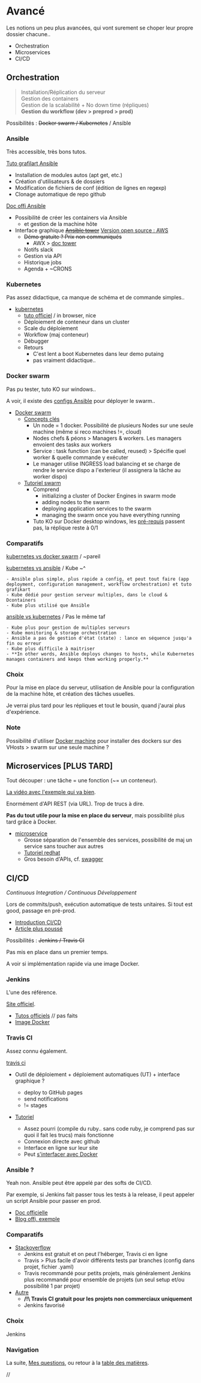 # Avancé

Les notions un peu plus avancées, qui vont surement se choper leur propre dossier chacune..

- Orchestration
- Microservices
- CI/CD



## Orchestration

> Installation/Réplication du serveur  
> Gestion des containers  
> Gestion de la scalabilité + No down time (répliques)  
> **Gestion du workflow (dev > preprod > prod)**  

Possibilités : ~~Docker swarm / Kubernetes~~ / Ansible


### Ansible

Très accessible, très bons tutos.


[Tuto grafilart Ansible](https://www.youtube.com/watch?v=DwNapBHypE8)

- Installation de modules autos (apt get, etc.)
- Création d'utilisateurs & de dossiers
- Modification de fichiers de conf (édition de lignes en regexp)
- Clonage automatique de repo github

[Doc offi Ansible](https://www.ansible.com/integrations/containers/docker)

- Possibilité de créer les containers via Ansible
	- et gestion de la machine hôte
- Interface graphique ~~[Ansible tower](https://www.ansible.com/products/tower)~~ [Version open source : AWS](https://github.com/ansible/awx)
	- ~~Démo gratuite ? Prix non communiqués~~
		- AWX > [doc tower](https://docs.ansible.com/ansible-tower/index.html)
	- Notifs slack
	- Gestion via API
	- Historique jobs
	- Agenda + ~CRONS


### Kubernetes

Pas assez didactique, ca manque de schéma et de commande simples..

-	[kubernetes](https://kubernetes.io/fr/)
	-	[tuto officiel](https://kubernetes.io/fr/docs/tutorials/kubernetes-basics/) / in browser, nice
	- Déploiement de conteneur dans un cluster
	- Scale du déploiement
	- Workflow (maj conteneur)
	- Débugger
	- Retours
		- C'est lent a boot Kubernetes dans leur demo putaing
		- pas vraiment didactique..


### Docker swarm

Pas pu tester, tuto KO sur windows..

A voir, il existe des [configs Ansible](https://blog.ruanbekker.com/blog/2018/06/14/deploy-docker-swarm-using-ansible/) pour déployer le swarm..

-	[Docker swarm](https://docs.docker.com/engine/swarm/)
	- [Concepts clés](https://docs.docker.com/engine/swarm/key-concepts/)
		- Un node = 1 docker. Possibilité de plusieurs Nodes sur une seule machine (même si reco machines !=, cloud)
		- Nodes chefs & péons > Managers & workers. Les managers envoient des tasks aux workers
		-	Service : task function (can be called, reused) > Spécifie quel worker & quelle commande y exécuter
		- Le manager utilise INGRESS load balancing et se charge de rendre le service dispo a l'exterieur (il assignera la tâche au worker dispo)
	- [Tutoriel swarm](https://docs.docker.com/engine/swarm/swarm-tutorial/)
		- Comprend
			- initializing a cluster of Docker Engines in swarm mode
			- adding nodes to the swarm
			- deploying application services to the swarm
			- managing the swarm once you have everything running
		- Tuto KO sur Docker desktop windows, les [pré-requis](https://docs.docker.com/get-started/part4/#prerequisites) passent pas, la réplique reste à 0/1


### Comparatifs

[kubernetes vs docker swarm](https://vexxhost.com/blog/kubernetes-vs-docker-swarm-containerization-platforms/) / ~pareil

[kubernetes vs ansible](https://stackshare.io/stackups/ansible-vs-kubernetes) / Kube ~^

	- Ansible plus simple, plus rapide a config, et peut tout faire (app deployment, configuration management, workflow orchestration) et tuto grafikart
	- Kube dédié pour gestion serveur multiples, dans le cloud & Dcontainers
	- Kube plus utilisé que Ansible

[ansible vs kubernetes](https://www.simplilearn.com/ansible-vs-kubernetes-article) / Pas le même taf

	- Kube plus pour gestion de multiples serveurs
	- Kube monitoring & storage orchestration
	- Ansible a pas de gestion d'état (state) : lance en séquence jusqu'a fin ou erreur
	- Kube plus difficile à maitriser
	- **In other words, Ansible deploys changes to hosts, while Kubernetes manages containers and keeps them working properly.**


### Choix

Pour la mise en place du serveur, utilisation de Ansible pour la configuration de la machine hôte, et création des tâches usuelles.

Je verrai plus tard pour les répliques et tout le bousin, quand j'aurai plus d'expérience.


### Note

Possibilité d'utiliser [Docker machine](https://docs.docker.com/machine/overview/) pour installer des dockers sur des VHosts > swarm sur une seule machine ?



## Microservices [PLUS TARD]

Tout découper : une tâche = une fonction (~= un conteneur).

[La vidéo avec l'exemple qui va bien](https://www.youtube.com/watch?v=ucHwp1jUS2w).

Enormément d'API REST (via URL). Trop de trucs à dire.

**Pas du tout utile pour la mise en place du serveur**, mais possibilité plus tard grâce à Docker.

-	[microservice](https://smartbear.com/solutions/microservices/)
	- Grosse séparation de l'ensemble des services, possibilité de maj un service sans toucher aux autres
	- [Tutoriel redhat](https://www.redhat.com/fr/topics/microservices)
	- Gros besoin d'APIs, cf. [swagger](https://swagger.io/tools/swaggerhub/)



## CI/CD

*Continuous Integration / Continuous Développement*

Lors de commits/push, exécution automatique de tests unitaires. Si tout est good, passage en pré-prod.

- [Introduction CI/CD](https://www.youtube.com/watch?v=g0qSsex0Reg)
- [Article plus poussé](https://djangostars.com/blog/continuous-integration-circleci-vs-travisci-vs-jenkins/)

Possibilités : ~~Jenkins / Travis CI~~

Pas mis en place dans un premier temps.

A voir si implémentation rapide via une image Docker.


### Jenkins

L'une des référence.

[Site officiel](https://jenkins.io/).

- [Tutos officiels](https://jenkins.io/doc/pipeline/tour/getting-started/) // pas faits
- [Image Docker](https://hub.docker.com/r/jenkins/jenkins/)


### Travis CI

Assez connu également.

[travis ci](https://travis-ci.org/)

- Outil de déploiement + déploiement automatiques (UT) + interface graphique ?
	- deploy to GitHub pages
	- send notifications
	- != stages
	
- [Tutoriel](https://docs.travis-ci.com/user/tutorial/)
	- Assez pourri (compile du ruby.. sans code ruby, je comprend pas sur quoi il fait les trucs) mais fonctionne
	- Connexion directe avec github
	- Interface en ligne sur leur site
	- Peut [s'interfacer avec Docker](https://docs.travis-ci.com/user/docker/)


### Ansible ?

Yeah non. Ansible peut être appelé par des softs de CI/CD.

Par exemple, si Jenkins fait passer tous les tests à la release, il peut appeler un script Ansible pour passer en prod.

- [Doc officielle](https://www.ansible.com/use-cases/continuous-delivery)
- [Blog offi, exemple](https://www.redhat.com/en/blog/integrating-ansible-jenkins-cicd-process)


### Comparatifs

- [Stackoverflow](https://stackoverflow.com/questions/32422264/jenkins-vs-travis-ci-which-one-would-you-use-for-a-open-source-project)
	- Jenkins est gratuit et on peut l'héberger, Travis ci en ligne
	-	Travis > Plus facile d'avoir différents tests par branches (config dans projet, fichier .yaml)
	- Travis recommandé pour petits projets, mais généralement Jenkins plus recommandé pour ensemble de projets (un seul setup et/ou possibilité 1 par projet)
- [Autre](https://www.guru99.com/jenkins-vs-travis.html)
	- **/!\ Travis CI gratuit pour les projets non commerciaux uniquement**
	- Jenkins favorisé


### Choix

Jenkins



### Navigation

La suite, [Mes questions](/docs/08-Questions.md), ou retour à la [table des matières](https://github.com/youpiwaza/notes-serveur).
































//